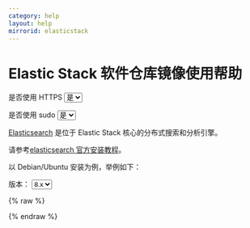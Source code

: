 ```yaml
---
category: help
layout: help
mirrorid: elasticstack
---
```


# Elastic Stack 软件仓库镜像使用帮助

<form class="form-inline">
<div class="form-group">
	<label>是否使用 HTTPS</label>
	<select id="http-select" class="form-control content-select" data-target="#content-0">
	  <option data-http_protocol="https://" selected>是</option>
	  <option data-http_protocol="http://">否</option>
	</select>
</div>
</form>


<form class="form-inline">
<div class="form-group">
	<label>是否使用 sudo</label>
	<select id="sudo-select" class="form-control content-select" data-target="#content-0">
	  <option data-sudo="sudo " data-sudoE="sudo -E " selected>是</option>
	  <option data-sudo="" data-sudoE="">否</option>
	</select>
</div>
</form>



[Elasticsearch](https://www.elastic.co/cn/what-is/elasticsearch) 是位于 Elastic Stack 核心的分布式搜索和分析引擎。

请参考[elasticsearch 官方安装教程](https://www.elastic.co/guide/en/elasticsearch/reference/current/deb.html)。

以 Debian/Ubuntu 安装为例，举例如下：



<form class="form-inline">
<div class="form-group">
  <label>版本：</label>
    <select id="select-0-0" class="form-control content-select" data-target="#content-0">
      <option data-version="8.x" selected>8.x</option>
      <option data-version="7.x">7.x</option>
      <option data-version="6.x">6.x</option>
    </select>
</div>
</form>

{% raw %}
<script id="template-0" type="x-tmpl-markup">
wget -qO - https://artifacts.elastic.co/GPG-KEY-elasticsearch | {{sudo}}gpg --dearmor -o /usr/share/keyrings/elasticsearch-keyring.gpg
echo "deb [signed-by=/usr/share/keyrings/elasticsearch-keyring.gpg] {{http_protocol}}{{mirror}}/{{version}}/apt/ stable main" | {{sudo}}tee /etc/apt/sources.list.d/elastic-{{version}}.list
{{sudo}}apt-get update && {{sudo}}apt-get install elasticsearch
</script>
{% endraw %}

<p></p>

<pre>
<code id="content-0" class="language-bash" data-template="#template-0" data-select="#http-select,#sudo-select,#select-0-0">
</code>
</pre>


